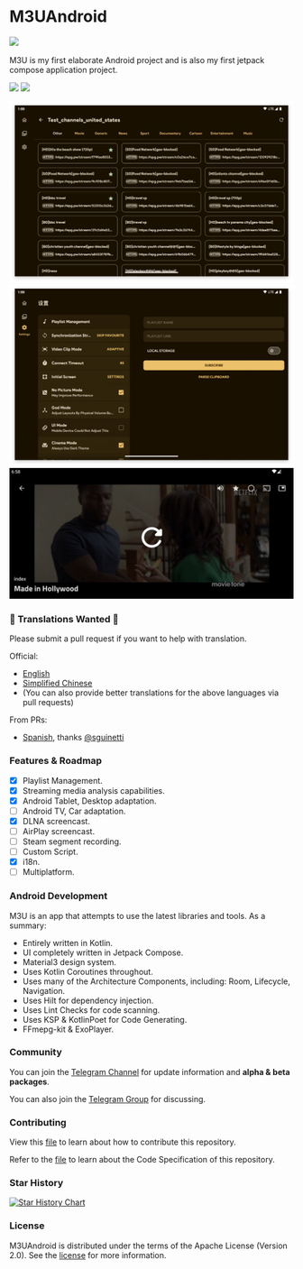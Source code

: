 # M3UAndroid
<a href="https://t.me/m3u_android"><img src="https://img.shields.io/badge/Telegram-2CA5E0?style=flat&logo=telegram&logoColor=white"></a>

M3U is my first elaborate Android project and is also my first jetpack compose application project.

<a href="https://github.com/realOxy/M3UAndroid/releases/latest"><img src="https://github.com/realOxy/M3UAndroid/assets/5572928/c407b17c-f64f-4486-ade1-6048eb177e67" height="80px"></a>
<a href="https://apt.izzysoft.de/fdroid/index/apk/com.m3u.androidApp"><img src="https://github.com/realOxy/M3UAndroid/assets/5572928/4ba5a44a-c5e4-4634-a7aa-b8dda0992ba2" height="80px"></a>

![playlist](.github/images/playlist.png)
![setting](.github/images/setting.png)
![stream](.github/images/stream.png)

### 📢 Translations Wanted 📢

Please submit a pull request if you want to help with translation.

Official:
- [English](i18n/src/main/res/values)
- [Simplified Chinese](i18n/src/main/res/values-zh-rCN)
- (You can also provide better translations for the above languages via pull requests)

From PRs:
- [Spanish](i18n/src/main/res/values-es-rES), thanks [@sguinetti](https://github.com/sguinetti/M3UAndroid)

### Features & Roadmap

- [x] Playlist Management.
- [x] Streaming media analysis capabilities.
- [x] Android Tablet, Desktop adaptation.
- [ ] Android TV, Car adaptation.
- [x] DLNA screencast.
- [ ] AirPlay screencast.
- [ ] Steam segment recording.
- [ ] Custom Script.
- [x] i18n.
- [ ] Multiplatform.

### Android Development

M3U is an app that attempts to use the latest libraries and tools. As a summary:

- Entirely written in Kotlin.
- UI completely written in Jetpack Compose.
- Material3 design system.
- Uses Kotlin Coroutines throughout.
- Uses many of the Architecture Components, including: Room, Lifecycle, Navigation.
- Uses Hilt for dependency injection.
- Uses Lint Checks for code scanning.
- Uses KSP & KotlinPoet for Code Generating.
- FFmepg-kit & ExoPlayer.

### Community

You can join the [Telegram Channel](https://t.me/m3u_android) for update information and **alpha &
beta packages**.

You can also join the [Telegram Group](https://t.me/m3u_android_chat) for discussing.

### Contributing

View this [file](CONTRIBUTING.md) to learn about how to contribute this repository.

Refer to the [file](RULES.md) to learn about the Code Specification of this repository.

### Star History

<a href="https://star-history.com/#realOxy/M3UAndroid&Date">
  <picture>
    <source media="(prefers-color-scheme: dark)" srcset="https://api.star-history.com/svg?repos=realOxy/M3UAndroid&type=Date&theme=dark" />
    <source media="(prefers-color-scheme: light)" srcset="https://api.star-history.com/svg?repos=realOxy/M3UAndroid&type=Date" />
    <img alt="Star History Chart" src="https://api.star-history.com/svg?repos=realOxy/M3UAndroid&type=Date" />
  </picture>
</a>

### License

M3UAndroid is distributed under the terms of the Apache License (Version 2.0). See
the [license](LICENSE) for more information.
